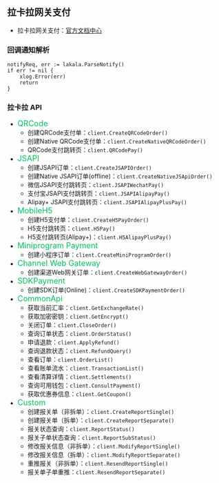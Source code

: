 ## 拉卡拉网关支付

- 拉卡拉网关支付：[官方文档中心](https://payjp.lakala.com/docs/cn)

### 回调通知解析

```
notifyReq, err := lakala.ParseNotify()
if err != nil {
    xlog.Error(err)
    return
}
```

### 拉卡拉 API

* <font color='#07C160' size='4'>QRCode</font>
    * 创建QRCode支付单：`client.CreateQRCodeOrder()`
    * 创建Native QRCode支付单：`client.CreateNativeQRCodeOrder()`
    * QRCode支付跳转页：`client.QRCodePay()`
* <font color='#07C160' size='4'>JSAPI</font>
    * 创建JSAPI订单：`client.CreateJSAPIOrder()`
    * 创建Native JSAPI订单(offline)：`client.CreateNativeJSApiOrder()`
    * 微信JSAPI支付跳转页：`client.JSAPIWechatPay()`
    * 支付宝JSAPI支付跳转页：`client.JSAPIAlipayPay()`
    * Alipay+ JSAPI支付跳转页：`client.JSAPIAlipayPlusPay()`
* <font color='#07C160' size='4'>MobileH5</font>
    * 创建H5支付单：`client.CreateH5PayOrder()`
    * H5支付跳转页：`client.H5Pay()`
    * H5支付跳转页(Alipay+)：`client.H5AlipayPlusPay()`
* <font color='#07C160' size='4'>Miniprogram Payment</font>
    * 创建小程序订单：`client.CreateMiniProgramOrder()`
* <font color='#07C160' size='4'>Channel Web Gateway</font>
    * 创建渠道Web网关订单：`client.CreateWebGatewayOrder()`
* <font color='#07C160' size='4'>SDKPayment</font>
    * 创建SDK订单(Online)：`client.CreateSDKPaymentOrder()`
* <font color='#07C160' size='4'>CommonApi</font>
    * 获取当前汇率：`client.GetExchangeRate()`
    * 获取加密密钥：`client.GetEncrypt()`
    * 关闭订单：`client.CloseOrder()`
    * 查询订单状态：`client.OrderStatus()`
    * 申请退款：`client.ApplyRefund()`
    * 查询退款状态：`client.RefundQuery()`
    * 查看订单：`client.OrderList()`
    * 查看账单流水：`client.TransactionList()`
    * 查看清算详情：`client.Settlements()`
    * 查询可用钱包：`client.ConsultPayment()`
    * 获取优惠券信息：`client.GetCoupon()`
* <font color='#07C160' size='4'>Custom</font>
    * 创建报关单（非拆单）：`client.CreateReportSingle()`
    * 创建报关单（拆单）：`client.CreateReportSeparate()`
    * 报关状态查询：`client.ReportStatus()`
    * 报关子单状态查询：`client.ReportSubStatus()`
    * 修改报关信息（非拆单）：`client.ModifyReportSingle()`
    * 修改报关信息（拆单）：`client.ModifyReportSeparate()`
    * 重推报关（非拆单）：`client.ResendReportSingle()`
    * 报关单子单重推：`client.ResendReportSeparate()`
